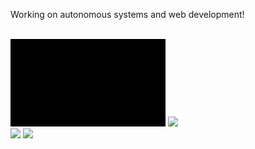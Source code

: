Working on autonomous systems and web development!
<br />
<br />
<div class="row">
  <img src="https://github.com/winstxnhdw/AutoCarROS/blob/master/resources/gifs/1.gif?raw=true" width="49.3%" />
  <img src="https://github.com/winstxnhdw/AutoCarROS/blob/master/resources/gifs/2.gif?raw=true" width="49.3%" /> 
</div>
<div class="row">
  <img src="https://github.com/winstxnhdw/AutoCarROS/blob/master/resources/gifs/3.gif?raw=true" width="49.3%" />
  <img src="https://github.com/winstxnhdw/AutoCarROS/blob/master/resources/gifs/4.gif?raw=true" width="49.3%" /> 
</div>
